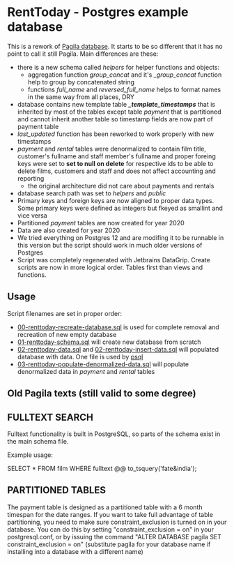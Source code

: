 # RentToday - Postgres example database

This is a rework of [Pagila database](https://github.com/ganeshan/pagila). It starts to be so different that it has no point to call it still Pagila. Main differences are these:
  
- there is a new schema called *helpers* for helper functions and objects:
  - aggregation function *group_concat* and it's *_group_concat* function help to group by concatenated string
  - functions *full_name* and *reversed_full_name* helps to format names in the same way from all places, DRY
- database contains new template table ***_template_timestamps*** that is inherited by most of the tables except table *payment* that is partitioned and cannot inherit another table so timestamp fields are now part of payment table
- *last_updated* function has been reworked to work properly with new timestamps
- *payment* and *rental* tables were denormalized to contain film title, customer's fullname and staff member's fullname and proper foreing keys were set to **set to null on delete** for respective ids to be able to delete films, customers and staff and does not affect accounting and reporting
  - the original architecture did not care about payments and rentals
- database search path was set to *helpers* and *public*
- Primary keys and foreign keys are now aligned to proper data types.  
Some primary keys were defined as integers but fkeyed as smallint and vice versa
- Partitioned *payment* tables are now created for year 2020
- Data are also created for year 2020
- We tried everything on Postgres 12 and are modifing it to be runnable in this version but the script should work in much older versions of Postgres
- Script was completely regenerated with Jetbrains DataGrip. Create scripts are now in more logical order. Tables first than views and functions.

## Usage
Script filenames are set in proper order:
- [00-renttoday-recreate-database.sql](./00-renttoday-recreate-database.sql) is used for complete removal and recreation of new empty database
- [01-renttoday-schema.sql](./01-renttoday-schema.sql) will create new database from scratch
- [02-renttoday-data.sql](./02-renttoday-data.sql) and [02-renttoday-insert-data.sql](./02-renttoday-insert-data.sql) will populated database with data. One file is used by [psql](https://www.postgresql.org/docs/current/app-psql.html)
- [03-renttoday-populate-denormalized-data.sql](./03-renttoday-populate-denormalized-data.sql) will populate denormalized data in *payment* and *rental* tables  

## Old Pagila texts (still valid to some degree)

FULLTEXT SEARCH
---------------

Fulltext functionality is built in PostgreSQL, so parts of the schema exist
in the main schema file. 

Example usage:

SELECT * FROM film WHERE fulltext @@ to_tsquery('fate&india');


PARTITIONED TABLES
------------------

The payment table is designed as a partitioned table with a 6 month timespan
for the date ranges. 
If you want to take full advantage of table partitioning, you need to make
sure constraint_exclusion is turned on in your database. You can do this by
setting "constraint_exclusion = on" in your postgresql.conf, or by issuing the
command "ALTER DATABASE pagila SET constraint_exclusion = on" (substitute
pagila for your database name if installing into a database with a different
name)
